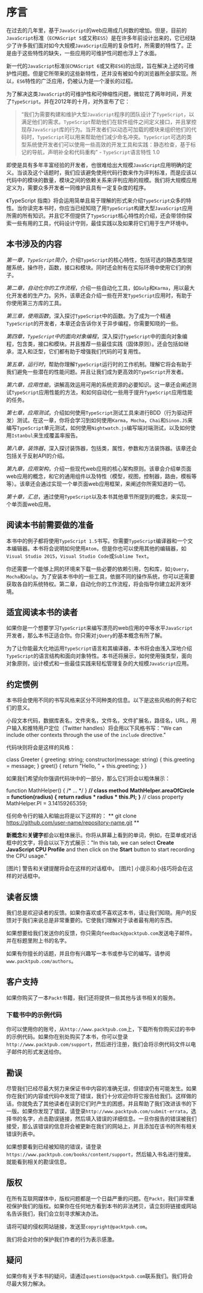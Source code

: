 # 序言

在过去的几年里，基于`JavaScript`的web应用成几何数的增加。但是，目前的`JavaScript`标准（`ECMAScript 5`或又称`ES5`）是在许多年前设计出来的，它已经缺少了许多我们面对如今大规模`JavaScript`应用的复杂性时，所需要的特性了。正是由于这些特性的缺失，一些应用的可维护性问题也浮上了水面。

新一代的`JavaScript`标准(`ECMAScript 6`或又称`ES6`)的出现，旨在解决上述的可维护性问题。但是它所带来的这些新特性，还并没有被如今的浏览器所全部实现。所以，`ES6`特性的广泛应用，仍被认为是一个漫长的过程。

为了解决这类`JavaScript`的可维护性和可伸缩性问题，微软花了两年时间，开发了`TypeScript`。并在2012年的十月，对外宣布了它：

> “我们为需要构建和维护大型`JavaScript`程序的团队设计了`TypeScript`，以满足他们的需求。`TypeScript`帮助他们在软件组件之间定义接口，并且掌控现存`JavaScript`库的行为。当开发者们以动态可加载的模块来组织他们的代码时，`TypeScript`可以用来帮助他们减少命名冲突。`TypeScript`可选的类型系统使开发者们可以使用一些高效的开发工具和实践：静态检查，基于标记的导航，声明补全和代码重构”   - `TypeScript`语言特性 1.0                      

即使是具有多年丰富经验的开发者，也很难给出大规模`JavaScript`应用明确的定义。当谈及这个话题时，我们应该避免使用代码行数来作为评判标准，而是应该以代码中的模块的数量，模块之间的依赖关系来评判应用的规模。我们将大规模应用定义为，需要众多开发者一同维护且具有一定复杂度的程序。

《TypeScript 指南》将会运用简单且易于理解的形式来介绍`TypeScript`众多的特性。当你读完本书时，你应当已经知晓了用`TypeScript`构建大型`JavaScript`应用所需的所有知识。并且它不但提供了`TypeScript`核心特性的介绍，还会带领你探索一些有用的工具，代码设计守则，最佳实践以及如果将它们用于生产环境中。

## 本书涉及的内容

*第一章，`TypeScript`简介*，介绍`TypeScript`的核心特性，包括可选的静态类型提醒系统，操作符，函数，接口和模块。同时还会附有在实际环境中使用它们的例子。

*第二章，自动化你的工作流程*，介绍一些自动化工具，如`Gulp`和`Karma`，用以最大化开发者的生产力。另外，该章还会介绍一些在开发`TypeScript`应用时，有助于你使用第三方库的工具。

*第三章，使用函数*，深入探讨`TypeScript`中的函数。为了成为一个精通`TypeScript`的开发者，本章还会告诉你关于异步编程，你需要知晓的一些。

*第四章，`TypeScript`中的面向对象编程*，深入探讨`TypeScript`中的面向对象编程，包含类，接口和模块。并且推荐一些最佳实践（固体原则）。还会包括如继承，混入和泛型，它们都有助于增强我们代码的可复用性。

*第五章，运行时*，帮助你理解`TypeScript`运行时的工作机制。理解它将会有助于我们避免一些潜在的性能问题。并且让我们成为更高效的`TypeScript`开发者。

*第六章，应用性能*，讲解高效运用可用的系统资源的必要知识。这一章还会阐述测试`TypeScript`应用性能的方法，和如何自动化一些用于提升`TypeScript`应用性能的任务。

*第七章，应用测试*，介绍如何使用`TypeScript`测试工具来进行BDD（行为驱动开发）测试。在这一章，你将会学习到如何使用`Karma`，`Mocha`，`Chai`和`Sinon.JS`来编写`TypeScript`单元测试，如何使用`Nightwatch.js`编写端对端测试，以及如何使用`Istanbul`来生成覆盖率报告。

*第八章，装饰器*，深入探讨装饰器，包括类，属性，参数和方法装饰器。该章还会包括关于反射API的介绍。

*第九章，应用架构*，介绍一些现代web应用的核心架构原则。该章会介绍单页面web应用的概念，和它的通用组件以及特性（模型，视图，控制器，路由，模板等等）。该章还会通过实现一个单页面web应用框架，来阐述你所需知道的一切。

*第十章，汇总*，通过使用`TypeScript`以及本书其他章节所提到的概念，来实现一个单页面web应用。

## 阅读本书前需要做的准备

本书中的例子都将使用`TypeScript 1.5`书写。你需要`TypeScript`编译器和一个文本编辑器。本书将会说明如何使用`Atom`，但是你也可以使用其他的编辑器，如`Visual Studio 2015`，`Visual Studio Code`或`Sublime Text`。

你还需要一个能够上网的环境来下载一些必要的依赖引用，包和库，如`jQuery`，`Mocha`和`Gulp`。为了安装本书中的一些工具，依据不同的操作系统，你可以还需要获取各自的系统特权。第二章，自动化你的工作流程，将会指导你建立起开发环境。

## 适宜阅读本书的读者

如果你是一个想要学习`TypeScript`来编写漂亮的web应用的中等水平`JavaScript`开发者，那么本书正适合你。你只需对`jQuery`的基本概念有所了解。

为了让你能最大化地运用`TypeScript`语言和其编译器，本书将会由浅入深地介绍`TypeScript`的语言结构和面向对象特性。本书还将展示，如何使用强类型，面向对象原则，设计模式和一些最佳实践来轻松管理复杂的大规模`JavaScript`应用。

## 约定惯例

本书将会使用不同的书写风格来区分不同种类的信息。以下是这些风格的例子和它们的意义。

小段文本代码，数据库表名，文件夹名，文件名，文件扩展名，路径名，URL，用户输入和推特用户定位（Twitter handles）将会用以下风格书写："We can include other contexts through the use of the `include` directive."

代码块则将会是这样的风格：

   class Greeter {
       greeting: string;
       constructor(message: string) {
           this.greeting = message;
       }
       greet() {
           return "Hello, " + this.greeting;
   } }

如果我们希望向你强调代码块中的一部分，那么它们将会以粗体展示：

   function MathHelper() { /* ... */ }
   **// class method**
   **MathHelper.areaOfCircle = function(radius) {**
     **return radius * radius * this.PI;**
   **}**
   // class property
   MathHelper.PI = 3.14159265359;

任何命令行的输入和输出将是以下这样的：
** git clone https://github.com/user-name/repository-name.git **

**新概念**和**关键字**都会以粗体展示。你将从屏幕上看到的单词，例如，在菜单或对话框中的文字，将会以以下方式展示："In this tab, we can select **Create JavaScript CPU Profile** and then click on the **Start** button to start recording the CPU usage."

  [图片] 警告和关键提醒将会在这样的对话框中。
  [图片] 小提示和小技巧将会在这样的对话框中。

## 读者反馈

我们总是欢迎读者的反馈。如果你喜欢或不喜欢这本书，请让我们知晓。用户的反馈对于我们来说总是非常重要的。它使我们理解对于读者最有用的东西。

如果想要给我们发送你的反馈，你只需向`feedback@packtpub.com`发送电子邮件。并在标题里附上书的名字。

如果有你擅长的话题，并且你有兴趣写一本书或参与它的编写。请参阅`www.packtpub.com/authors`。

## 客户支持

如果你购买了一本`Packt`书籍，我们还将提供一些其他与该书相关的服务。

### 下载书中的示例代码

你可以使用你的账号，从`http://www.packtpub.com`上，下载所有你购买过的书中的示例代码。如果你在别处购买了本书，你可以登录`http://www.packtpub.com/support`，然后进行注册，我们会将示例代码文件以电子邮件的形式发送给你。

## 勘误

尽管我们已经尽最大努力来保证书中内容的准确无误，但错误仍有可能发生。如果你在我们的内容或代码中发现了错误，我们十分欢迎你将它报告给我们。这样做的话，你就免去了其他读者在读到它们时产生的困惑，并且帮助了我们改进该书的下一版。如果你发现了错误，请登录`http://www.packtpub.com/submit-errata`，选择书的名字，点击勘误链接，然后填入错误的详细信息。一旦你报告的错误被我们接受，那么该错误的信息将会被更新在我们的网站上，并且添加在该书的所有相关错误列表中。

如果想要看到已经被知晓的错误，请登录`https://www.packtpub.com/books/content/support`，然后输入书名进行搜索。就能看到相关的勘误信息。

## 版权

在所有互联网媒体中，版权问题都是一个日益严重的问题。在`Packt`，我们非常重视保护我们的版权。如果你在任何地方看到本书的非法拷贝，请立刻将链接或网站名告诉我们，我们会立刻寻求解决办法。

请将可疑的侵权网站链接，发送至`copyright@packtpub.com`。

我们将会对你的保护我们作者的行为表示感激。

## 疑问

如果你有关于本书的疑问，请通过`questions@packtpub.com`联系我们。我们将会尽最大努力解决。
